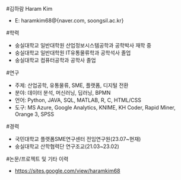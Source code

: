 #김하람 Haram Kim
- E: haramkim68@{naver.com, soongsil.ac.kr}

#학력
- 숭실대학교 일반대학원 산업정보시스템공학과 공학박사 재학 중
- 숭실대학교 일반대학원 IT유통물류학과 공학석사 졸업
- 숭실대학교 컴퓨터공학과 공학사 졸업

#연구
- 주제: 산업공학, 유통물류, SME, 플랫폼, 디지털 전환
- 분야: 데이터 분석, 머신러닝, 딥러닝, BPMN
- 언어: Python, JAVA, SQL, MATLAB, R, C, HTML/CSS
- 도구: MS Azure, Google Analytics, KNIME, KH Coder, Rapid Miner, Orange 3, SPSS

#경력
- 국민대학교 플랫폼SME연구센터 전임연구원(23.07~현재)
- 숭실대학교 산학협력단 연구조교(21.03~23.02)

#논문/프로젝트 및 기타 이력
- https://sites.google.com/view/haramkim68
